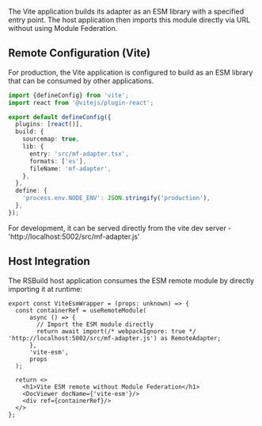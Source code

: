 The Vite application builds its adapter as an ESM library with a specified entry point. The host application then
imports this module directly via URL without using Module Federation.

## Remote Configuration (Vite)

For production, the Vite application is configured to build as an ESM library that can be consumed by other
applications.

```ts
import {defineConfig} from 'vite';
import react from '@vitejs/plugin-react';

export default defineConfig({
  plugins: [react()],
  build: {
    sourcemap: true,
    lib: {
      entry: 'src/mf-adapter.tsx',
      formats: ['es'],
      fileName: 'mf-adapter',
    },
  },
  define: {
    'process.env.NODE_ENV': JSON.stringify('production'),
  },
});
```

For development, it can be served directly from the vite dev server - 'http://localhost:5002/src/mf-adapter.js'

## Host Integration

The RSBuild host application consumes the ESM remote module by directly importing it at runtime:

```tsx
export const ViteEsmWrapper = (props: unknown) => {
  const containerRef = useRemoteModule(
      async () => {
        // Import the ESM module directly
        return await import(/* webpackIgnore: true */ 'http://localhost:5002/src/mf-adapter.js') as RemoteAdapter;
      },
      'vite-esm',
      props
  );

  return <>
    <h1>Vite ESM remote without Module Federation</h1>
    <DocViewer docName={'vite-esm'}/>
    <div ref={containerRef}/>
  </>
};
```